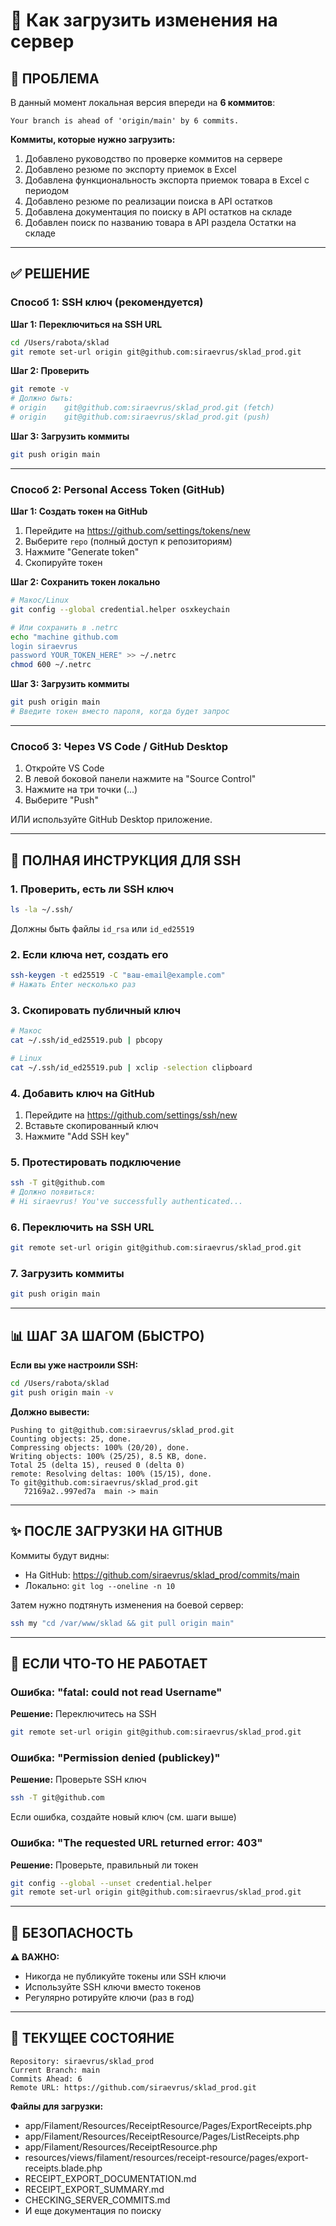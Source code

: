 # 🚀 Как загрузить изменения на сервер

## 🔴 ПРОБЛЕМА

В данный момент локальная версия впереди на **6 коммитов**:

```
Your branch is ahead of 'origin/main' by 6 commits.
```

**Коммиты, которые нужно загрузить:**
1. Добавлено руководство по проверке коммитов на сервере
2. Добавлено резюме по экспорту приемок в Excel
3. Добавлена функциональность экспорта приемок товара в Excel с периодом
4. Добавлено резюме по реализации поиска в API остатков
5. Добавлена документация по поиску в API остатков на складе
6. Добавлен поиск по названию товара в API раздела Остатки на складе

---

## ✅ РЕШЕНИЕ

### Способ 1: SSH ключ (рекомендуется)

**Шаг 1: Переключиться на SSH URL**

```bash
cd /Users/rabota/sklad
git remote set-url origin git@github.com:siraevrus/sklad_prod.git
```

**Шаг 2: Проверить**

```bash
git remote -v
# Должно быть:
# origin	git@github.com:siraevrus/sklad_prod.git (fetch)
# origin	git@github.com:siraevrus/sklad_prod.git (push)
```

**Шаг 3: Загрузить коммиты**

```bash
git push origin main
```

---

### Способ 2: Personal Access Token (GitHub)

**Шаг 1: Создать токен на GitHub**
1. Перейдите на https://github.com/settings/tokens/new
2. Выберите `repo` (полный доступ к репозиториям)
3. Нажмите "Generate token"
4. Скопируйте токен

**Шаг 2: Сохранить токен локально**

```bash
# Макос/Linux
git config --global credential.helper osxkeychain

# Или сохранить в .netrc
echo "machine github.com
login siraevrus
password YOUR_TOKEN_HERE" >> ~/.netrc
chmod 600 ~/.netrc
```

**Шаг 3: Загрузить коммиты**

```bash
git push origin main
# Введите токен вместо пароля, когда будет запрос
```

---

### Способ 3: Через VS Code / GitHub Desktop

1. Откройте VS Code
2. В левой боковой панели нажмите на "Source Control"
3. Нажмите на три точки (...)
4. Выберите "Push"

ИЛИ используйте GitHub Desktop приложение.

---

## 🔧 ПОЛНАЯ ИНСТРУКЦИЯ ДЛЯ SSH

### 1. Проверить, есть ли SSH ключ

```bash
ls -la ~/.ssh/
```

Должны быть файлы `id_rsa` или `id_ed25519`

### 2. Если ключа нет, создать его

```bash
ssh-keygen -t ed25519 -C "ваш-email@example.com"
# Нажать Enter несколько раз
```

### 3. Скопировать публичный ключ

```bash
# Макос
cat ~/.ssh/id_ed25519.pub | pbcopy

# Linux
cat ~/.ssh/id_ed25519.pub | xclip -selection clipboard
```

### 4. Добавить ключ на GitHub

1. Перейдите на https://github.com/settings/ssh/new
2. Вставьте скопированный ключ
3. Нажмите "Add SSH key"

### 5. Протестировать подключение

```bash
ssh -T git@github.com
# Должно появиться:
# Hi siraevrus! You've successfully authenticated...
```

### 6. Переключить на SSH URL

```bash
git remote set-url origin git@github.com:siraevrus/sklad_prod.git
```

### 7. Загрузить коммиты

```bash
git push origin main
```

---

## 📊 ШАГ ЗА ШАГОМ (БЫСТРО)

**Если вы уже настроили SSH:**

```bash
cd /Users/rabota/sklad
git push origin main -v
```

**Должно вывести:**
```
Pushing to git@github.com:siraevrus/sklad_prod.git
Counting objects: 25, done.
Compressing objects: 100% (20/20), done.
Writing objects: 100% (25/25), 8.5 KB, done.
Total 25 (delta 15), reused 0 (delta 0)
remote: Resolving deltas: 100% (15/15), done.
To git@github.com:siraevrus/sklad_prod.git
   72169a2..997ed7a  main -> main
```

---

## ✨ ПОСЛЕ ЗАГРУЗКИ НА GITHUB

Коммиты будут видны:
- На GitHub: https://github.com/siraevrus/sklad_prod/commits/main
- Локально: `git log --oneline -n 10`

Затем нужно подтянуть изменения на боевой сервер:

```bash
ssh my "cd /var/www/sklad && git pull origin main"
```

---

## 🐛 ЕСЛИ ЧТО-ТО НЕ РАБОТАЕТ

### Ошибка: "fatal: could not read Username"

**Решение:** Переключитесь на SSH
```bash
git remote set-url origin git@github.com:siraevrus/sklad_prod.git
```

### Ошибка: "Permission denied (publickey)"

**Решение:** Проверьте SSH ключ
```bash
ssh -T git@github.com
```

Если ошибка, создайте новый ключ (см. шаги выше)

### Ошибка: "The requested URL returned error: 403"

**Решение:** Проверьте, правильный ли токен
```bash
git config --global --unset credential.helper
git remote set-url origin git@github.com:siraevrus/sklad_prod.git
```

---

## 🔐 БЕЗОПАСНОСТЬ

**⚠️ ВАЖНО:**
- Никогда не публикуйте токены или SSH ключи
- Используйте SSH ключи вместо токенов
- Регулярно ротируйте ключи (раз в год)

---

## 📝 ТЕКУЩЕЕ СОСТОЯНИЕ

```
Repository: siraevrus/sklad_prod
Current Branch: main
Commits Ahead: 6
Remote URL: https://github.com/siraevrus/sklad_prod.git
```

**Файлы для загрузки:**
- app/Filament/Resources/ReceiptResource/Pages/ExportReceipts.php
- app/Filament/Resources/ReceiptResource/Pages/ListReceipts.php
- app/Filament/Resources/ReceiptResource.php
- resources/views/filament/resources/receipt-resource/pages/export-receipts.blade.php
- RECEIPT_EXPORT_DOCUMENTATION.md
- RECEIPT_EXPORT_SUMMARY.md
- CHECKING_SERVER_COMMITS.md
- И еще документация по поиску

